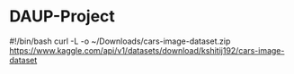 # DAUP-Project

#!/bin/bash
curl -L -o ~/Downloads/cars-image-dataset.zip\
  https://www.kaggle.com/api/v1/datasets/download/kshitij192/cars-image-dataset

